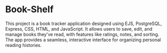 # Book-Shelf
This project is a book tracker application designed using EJS, PostgreSQL, Express, CSS, HTML, and JavaScript. It allows users to save, edit, and manage books they've read, with features like ratings, notes, and sorting. The app provides a seamless, interactive interface for organizing personal reading histories.
